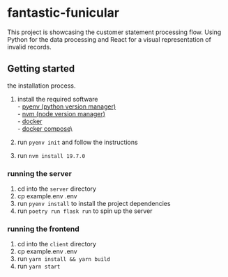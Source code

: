 # fantastic-funicular
  This project is showcasing the customer statement processing flow.
  Using Python for the data processing and React for a visual representation of invalid records.


## Getting started
  the installation process.
  1. install the required software\
    - [pyenv (python version manager)](https://github.com/pyenv/pyenv#installation)\
    - [nvm (node version manager)](https://github.com/nvm-sh/nvm#installing-and-updating)\
    - [docker](https://docs.docker.com/engine/install/)\
    - [docker compose](https://docs.docker.com/compose/install//)\

  2. run `pyenv init` and follow the instructions
  3. run `nvm install 19.7.0`
  
  ### running the server
  1. cd into the `server` directory
  2. cp example.env .env
  3. run `pyenv install` to install the project dependencies
  4. run `poetry run flask run` to spin up the server

  ### running the frontend
  1. cd into the `client` directory
  2. cp example.env .env
  2. run `yarn install && yarn build`
  3. run `yarn start`
